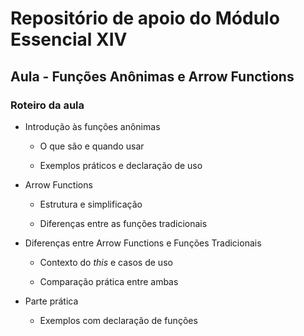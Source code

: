 # Repositório de apoio do Módulo Essencial XIV

## Aula - Funções Anônimas e Arrow Functions

### Roteiro da aula

- Introdução às funções anônimas

  - O que são e quando usar

  - Exemplos práticos e declaração de uso

- Arrow Functions

  - Estrutura e simplificação

  - Diferenças entre as funções tradicionais

- Diferenças entre Arrow Functions e Funções Tradicionais

  - Contexto do *this* e casos de uso

  - Comparação prática entre ambas

- Parte prática

  - Exemplos com declaração de funções
